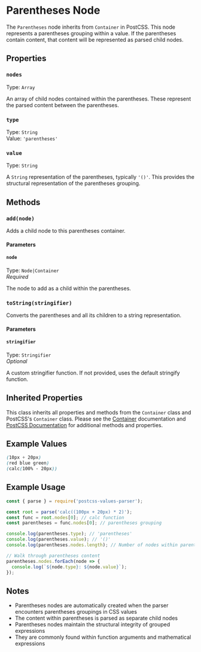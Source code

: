 # Parentheses Node

The `Parentheses` node inherits from `Container` in PostCSS. This node represents a parentheses grouping within a value. If the parentheses contain content, that content will be represented as parsed child nodes.

## Properties

### `nodes`

Type: `Array`<br>

An array of child nodes contained within the parentheses. These represent the parsed content between the parentheses.

### `type`

Type: `String`<br>
Value: `'parentheses'`

### `value`

Type: `String`<br>

A `String` representation of the parentheses, typically `'()'`. This provides the structural representation of the parentheses grouping.

## Methods

### `add(node)`

Adds a child node to this parentheses container.

#### Parameters

#### `node`

Type: `Node|Container`<br>
_Required_

The node to add as a child within the parentheses.

### `toString(stringifier)`

Converts the parentheses and all its children to a string representation.

#### Parameters

#### `stringifier`

Type: `Stringifier`<br>
_Optional_

A custom stringifier function. If not provided, uses the default stringify function.

## Inherited Properties

This class inherits all properties and methods from the `Container` class and PostCSS's `Container` class. Please see the [Container](./Container.md) documentation and [PostCSS Documentation](https://github.com/postcss/postcss/tree/master/docs) for additional methods and properties.

## Example Values

```css
(10px + 20px)
(red blue green)
(calc(100% - 20px))
```

## Example Usage

```js
const { parse } = require('postcss-values-parser');

const root = parse('calc((100px + 20px) * 2)');
const func = root.nodes[0]; // calc function
const parentheses = func.nodes[0]; // parentheses grouping

console.log(parentheses.type); // 'parentheses'
console.log(parentheses.value); // '()'
console.log(parentheses.nodes.length); // Number of nodes within parentheses

// Walk through parentheses content
parentheses.nodes.forEach(node => {
  console.log(`${node.type}: ${node.value}`);
});
```

## Notes

- Parentheses nodes are automatically created when the parser encounters parentheses groupings in CSS values
- The content within parentheses is parsed as separate child nodes
- Parentheses nodes maintain the structural integrity of grouped expressions
- They are commonly found within function arguments and mathematical expressions